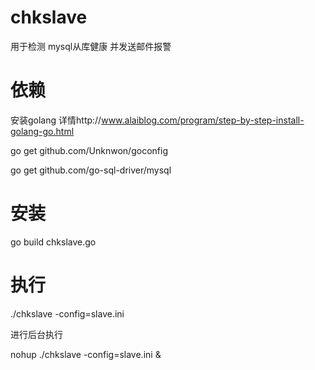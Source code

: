 chkslave
========

用于检测 mysql从库健康 并发送邮件报警

依赖
========
安装golang 
详情http://www.alaiblog.com/program/step-by-step-install-golang-go.html

go get github.com/Unknwon/goconfig

go get github.com/go-sql-driver/mysql

安装
========
go build chkslave.go

执行
========
./chkslave -config=slave.ini

进行后台执行

nohup ./chkslave -config=slave.ini &
